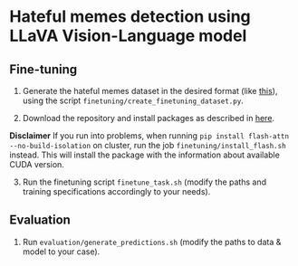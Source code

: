 # Hateful memes detection using LLaVA Vision-Language model

## Fine-tuning
1. Generate the hateful memes dataset in the desired format (like [this](https://huggingface.co/datasets/liuhaotian/LLaVA-Instruct-150K/blob/main/detail_23k.json)), using the script `finetuning/create_finetuning_dataset.py`.

2. Download the repository and install packages as described in [here](https://github.com/haotian-liu/LLaVA/tree/main?tab=readme-ov-file#install).

**Disclaimer** If you run into problems, when running `pip install flash-attn --no-build-isolation` on cluster, run the job `finetuning/install_flash.sh` instead. This will install the package with the information about available CUDA version.

3. Run the finetuning script `finetune_task.sh` (modify the paths and training specifications accordingly to your needs).

## Evaluation

1. Run `evaluation/generate_predictions.sh` (modify the paths to data & model to your case).
